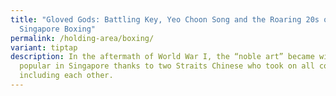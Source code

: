 ```yaml
---
title: "Gloved Gods: Battling Key, Yeo Choon Song and the Roaring 20s of
  Singapore Boxing"
permalink: /holding-area/boxing/
variant: tiptap
description: In the aftermath of World War I, the “noble art” became wildly
  popular in Singapore thanks to two Straits Chinese who took on all comers,
  including each other.
---
```

<p></p>